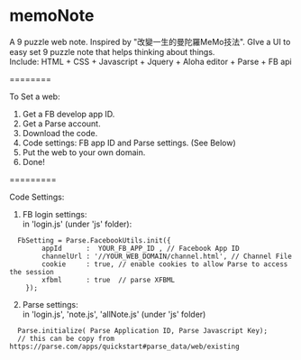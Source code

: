 memoNote
========

A 9 puzzle web note. Inspired by "改變一生的曼陀羅MeMo技法". GIve a UI to easy set 9 puzzle note that helps thinking about things.<br>
Include: HTML + CSS + Javascript + Jquery + Aloha editor + Parse + FB api

========

To Set a web:

1. Get a FB develop app ID.
2. Get a Parse account.
3. Download the code.
4. Code settings: FB app ID and Parse settings. (See Below)
5. Put the web to your own domain.
6. Done!

=========

Code Settings:

1. FB login settings: <br>
   in 'login.js' (under 'js' folder):
```
  FbSetting = Parse.FacebookUtils.init({
        appId      :  YOUR_FB_APP_ID , // Facebook App ID
        channelUrl : '//YOUR_WEB_DOMAIN/channel.html', // Channel File
        cookie     : true, // enable cookies to allow Parse to access the session
        xfbml      : true  // parse XFBML
    });
```

2. Parse settings: <br>
    in 'login.js', 'note.js', 'allNote.js' (under 'js' folder)
```
  Parse.initialize( Parse Application ID, Parse Javascript Key);
  // this can be copy from https://parse.com/apps/quickstart#parse_data/web/existing
```
